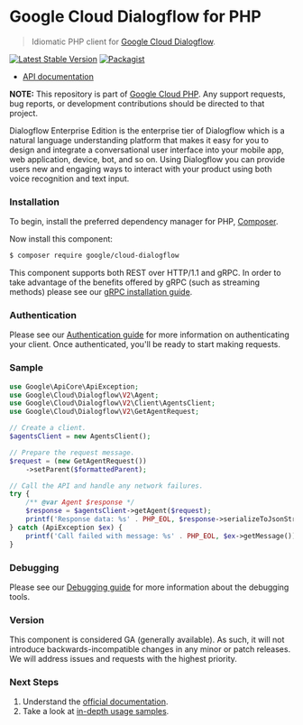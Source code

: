 # Google Cloud Dialogflow for PHP

> Idiomatic PHP client for [Google Cloud Dialogflow](https://cloud.google.com/dialogflow-enterprise/).

[![Latest Stable Version](https://poser.pugx.org/google/cloud-dialogflow/v/stable)](https://packagist.org/packages/google/cloud-dialogflow) [![Packagist](https://img.shields.io/packagist/dm/google/cloud-dialogflow.svg)](https://packagist.org/packages/google/cloud-dialogflow)

* [API documentation](https://cloud.google.com/php/docs/reference/cloud-dialogflow/latest)

**NOTE:** This repository is part of [Google Cloud PHP](https://github.com/googleapis/google-cloud-php). Any
support requests, bug reports, or development contributions should be directed to
that project.

Dialogflow Enterprise Edition is the enterprise tier of Dialogflow which is a natural language understanding platform
that makes it easy for you to design and integrate a conversational user interface into your mobile app, web application,
device, bot, and so on. Using Dialogflow you can provide users new and engaging ways to interact with your product using
both voice recognition and text input.

### Installation

To begin, install the preferred dependency manager for PHP, [Composer](https://getcomposer.org/).

Now install this component:

```sh
$ composer require google/cloud-dialogflow
```

This component supports both REST over HTTP/1.1 and gRPC. In order to take advantage of the benefits offered by gRPC (such as streaming methods)
please see our [gRPC installation guide](https://cloud.google.com/php/grpc).

### Authentication

Please see our [Authentication guide](https://github.com/googleapis/google-cloud-php/blob/main/AUTHENTICATION.md) for more information
on authenticating your client. Once authenticated, you'll be ready to start making requests.

### Sample

```php
use Google\ApiCore\ApiException;
use Google\Cloud\Dialogflow\V2\Agent;
use Google\Cloud\Dialogflow\V2\Client\AgentsClient;
use Google\Cloud\Dialogflow\V2\GetAgentRequest;

// Create a client.
$agentsClient = new AgentsClient();

// Prepare the request message.
$request = (new GetAgentRequest())
    ->setParent($formattedParent);

// Call the API and handle any network failures.
try {
    /** @var Agent $response */
    $response = $agentsClient->getAgent($request);
    printf('Response data: %s' . PHP_EOL, $response->serializeToJsonString());
} catch (ApiException $ex) {
    printf('Call failed with message: %s' . PHP_EOL, $ex->getMessage());
}
```

### Debugging

Please see our [Debugging guide](https://github.com/googleapis/google-cloud-php/blob/main/DEBUG.md)
for more information about the debugging tools.

### Version

This component is considered GA (generally available). As such, it will not introduce backwards-incompatible changes in
any minor or patch releases. We will address issues and requests with the highest priority.

### Next Steps

1. Understand the [official documentation](https://cloud.google.com/dialogflow-enterprise/docs/).
2. Take a look at [in-depth usage samples](https://github.com/GoogleCloudPlatform/php-docs-samples/tree/master/dialogflow).
